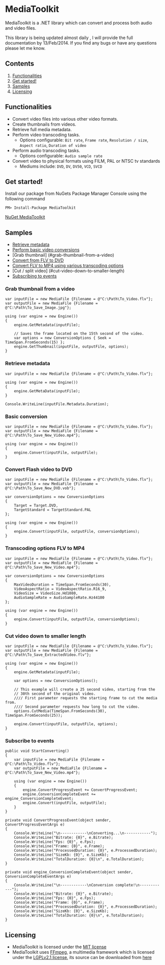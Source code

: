 MediaToolkit
============

MediaToolkit is a .NET library which can convert and process both audio and video files.

This library is being updated almost daily , I will provide the full documentation by 13/Feb/2014. If you find any bugs or have any questions please let me know.

Contents
---------

1. [Functionalities](#functionalities)
2. [Get started!](#get-started)
3. [Samples](#samples)
4. [Licensing](#licensing)

Functionalities
-------------
- Convert video files into various other video formats.
- Create thumbnails from videos.
- Retrieve full media metadata.
- Perform video transcoding tasks.
    - Options configurable: `Bit rate`, `Frame rate`, `Resolution / size`, `Aspect ratio`, `Duration of video`
- Perform audio transcoding tasks.
    - Options configurable: `Audio sample rate`
- Convert video to physical formats using FILM, PAL or NTSC tv standards
    - Mediums include: `DVD`, `DV`, `DV50`, `VCD`, `SVCD`

Get started!
------------
Install our package from NuGets Package Manager Console using the following command

    PM> Install-Package MediaToolkit
    
[NuGet MediaToolkit](https://www.nuget.org/packages/MediaToolkit)

Samples
-------

- [Retrieve metadata](#retrieve-metadata)  
- [Perform basic video conversions](#basic-conversion)  
- [Grab thumbnail] (#grab-thumbnail-from-a-video)
- [Convert from FLV to DVD](#convert-flash-video-to-dvd)  
- [Convert FLV to MP4 using various transcoding options](#transcoding-options-flv-to-mp4)  
- [Cut / split video] (#cut-video-down-to-smaller-length)
- [Subscribing to events](#subscribe-to-events)

### Grab thumbnail from a video

    var inputFile = new MediaFile {Filename = @"C:\Path\To_Video.flv"};
    var outputFile = new MediaFile {Filename = @"C:\Path\To_Save_Image.jpg"};

    using (var engine = new Engine())
    {
        engine.GetMetadata(inputFile);
        
        // Saves the frame located on the 15th second of the video.
        var options = new ConversionOptions { Seek = TimeSpan.FromSeconds(15) };
        engine.GetThumbnail(inputFile, outputFile, options);
    }

### Retrieve metadata

    var inputFile = new MediaFile {Filename = @"C:\Path\To_Video.flv"};

    using (var engine = new Engine())
    {
        engine.GetMetaData(inputFile);
    }
    
    Console.WriteLine(inputFile.Metadata.Duration);

### Basic conversion

    var inputFile = new MediaFile {Filename = @"C:\Path\To_Video.flv"};
    var outputFile = new MediaFile {Filename = @"C:\Path\To_Save_New_Video.mp4"};

    using (var engine = new Engine())
    {
        engine.Convert(inputFile, outputFile);
    }

### Convert Flash video to DVD

    var inputFile = new MediaFile {Filename = @"C:\Path\To_Video.flv"};
    var outputFile = new MediaFile {Filename = @"C:\Path\To_Save_New_DVD.vob"};

    var conversionOptions = new ConversionOptions
    {
        Target = Target.DVD, 
        TargetStandard = TargetStandard.PAL
    };

    using (var engine = new Engine())
    {
        engine.Convert(inputFile, outputFile, conversionOptions);
    }

### Transcoding options FLV to MP4

    var inputFile = new MediaFile {Filename = @"C:\Path\To_Video.flv"};
    var outputFile = new MediaFile {Filename = @"C:\Path\To_Save_New_Video.mp4"};

    var conversionOptions = new ConversionOptions
    {
        MaxVideoDuration = TimeSpan.FromSeconds(30),
        VideoAspectRatio = VideoAspectRatio.R16_9,
        VideoSize = VideoSize.Hd1080,
        AudioSampleRate = AudioSampleRate.Hz44100
    };

    using (var engine = new Engine())
    {
        engine.Convert(inputFile, outputFile, conversionOptions);
    }

### Cut video down to smaller length

    var inputFile = new MediaFile {Filename = @"C:\Path\To_Video.flv"};
    var outputFile = new MediaFile {Filename = @"C:\Path\To_Save_ExtractedVideo.flv"};

    using (var engine = new Engine())
    {
        engine.GetMetadata(inputFile);

        var options = new ConversionOptions();
        
        // This example will create a 25 second video, starting from the 
        // 30th second of the original video.
        //// First parameter requests the starting frame to cut the media from.
        //// Second parameter requests how long to cut the video.
        options.CutMedia(TimeSpan.FromSeconds(30), TimeSpan.FromSeconds(25));

        engine.Convert(inputFile, outputFile, options);
    }


### Subscribe to events

    public void StartConverting()
    {
        var inputFile = new MediaFile {Filename = @"C:\Path\To_Video.flv"};
        var outputFile = new MediaFile {Filename = @"C:\Path\To_Save_New_Video.mp4"};
        
        using (var engine = new Engine())
        {
            engine.ConvertProgressEvent += ConvertProgressEvent;
            engine.ConversionCompleteEvent += engine_ConversionCompleteEvent;
            engine.Convert(inputFile, outputFile);
        }
    }

    private void ConvertProgressEvent(object sender, ConvertProgressEventArgs e)
    {
        Console.WriteLine("\n------------\nConverting...\n------------");
        Console.WriteLine("Bitrate: {0}", e.Bitrate);
        Console.WriteLine("Fps: {0}", e.Fps);
        Console.WriteLine("Frame: {0}", e.Frame);
        Console.WriteLine("ProcessedDuration: {0}", e.ProcessedDuration);
        Console.WriteLine("SizeKb: {0}", e.SizeKb);
        Console.WriteLine("TotalDuration: {0}\n", e.TotalDuration);
    }
    
    private void engine_ConversionCompleteEvent(object sender, ConversionCompleteEventArgs e)
    {
        Console.WriteLine("\n------------\nConversion complete!\n------------");
        Console.WriteLine("Bitrate: {0}", e.Bitrate);
        Console.WriteLine("Fps: {0}", e.Fps);
        Console.WriteLine("Frame: {0}", e.Frame);
        Console.WriteLine("ProcessedDuration: {0}", e.ProcessedDuration);
        Console.WriteLine("SizeKb: {0}", e.SizeKb);
        Console.WriteLine("TotalDuration: {0}\n", e.TotalDuration);
    }


Licensing
---------  
- MediaToolkit is licensed under the [MIT license](https://github.com/AydinAdn/MediaToolkit/blob/master/LICENSE.md)
- MediaToolkit uses [FFmpeg](http://ffmpeg.org), a multimedia framework which is licensed under the [LGPLv2.1 license](http://www.gnu.org/licenses/old-licenses/lgpl-2.1.html), its source can be downloaded from [here](https://github.com/AydinAdn/MediaToolkit/tree/master/FFMpeg%20src)


